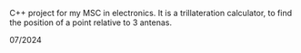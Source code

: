 C++ project for my MSC in electronics.
It is a trillateration calculator, to find the position of a point relative to 3 antenas.

07/2024
